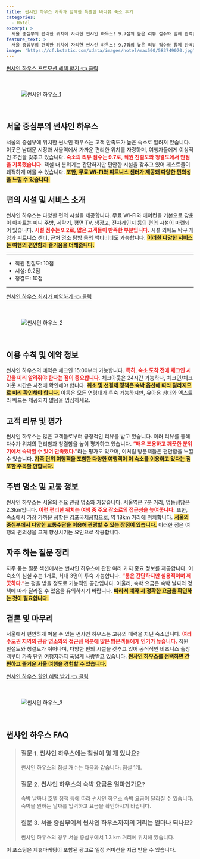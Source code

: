 ```yaml
---
title: 썬샤인 하우스 가족과 함께한 특별한 바다뷰 숙소 후기
categories:
  - Hotel
excerpt: >
  서울 중심부의 편리한 위치에 자리한 썬샤인 하우스! 9.7점의 높은 리뷰 점수와 함께 완벽한 청결과 친절한 서비스로 특별한 휴식을 제공합니다. 무료 WiFi와 피트니스 센터 탁구 게임까지 갖춘 이곳에서 잊지 못할 추억을 만들어보세요!
feature_text: >
  서울 중심부의 편리한 위치에 자리한 썬샤인 하우스! 9.7점의 높은 리뷰 점수와 함께 완벽한 청결과 친절한 서비스로 특별한 휴식을 제공합니다. 무료 WiFi와 피트니스 센터 탁구 게임까지 갖춘 이곳에서 잊지 못할 추억을 만들어보세요!
image: 'https://cf.bstatic.com/xdata/images/hotel/max500/583749070.jpg?k=1eeaf5fe1504f5ccd24ca6d3f7b01021c14e25150a0691fc730cdc12c92f33d6&o=&hp=1'
---
```


<p><a class="modoo-button" href="https://tinyurl.com/2c497ex6" rel="nofollow noopener">썬샤인 하우스 프로모션 혜택 받기 👈 클릭</a></p><br/>
<figure class="image"><img alt="썬샤인 하우스_1" src="https://cf.bstatic.com/xdata/images/hotel/max1024x768/583749017.jpg?k=bf97ee8cfc8689c7f3f333956268f6524b90c71d5b67b7876ef31e0dc72cf92f&amp;o=&amp;hp=1"/></figure><br/>

<h2 id="서울_중심부의_썬샤인_하우스">서울 중심부의 썬샤인 하우스</h2>
<p>서울의 중심부에 위치한 썬샤인 하우스는 고객 만족도가 높은 숙소로 알려져 있습니다. 이곳은 남대문 시장과 서울역에서 가까운 편리한 위치를 자랑하며, 여행자들에게 이상적인 조건을 갖추고 있습니다. <b><span style="color: #ee2323;">숙소의 리뷰 점수는 9.7로, 직원 친절도와 청결도에서 만점을 기록했습니다.</span></b> 객실 내 분위기는 간단하지만 편안한 시설을 갖추고 있어 게스트들이 쾌적하게 머물 수 있습니다. <b><span style="background-color: #ffe066;">또한, 무료 Wi-Fi와 피트니스 센터가 제공돼 다양한 편의성을 느낄 수 있습니다.</span></b></p>
<h2 id="편의_시설_서비스_소개">편의 시설 및 서비스 소개</h2>
<p>썬샤인 하우스는 다양한 편의 시설을 제공합니다. 무료 Wi-Fi와 에어컨을 기본으로 갖춘 이 아파트는 미니 주방, 세탁기, 평면 TV, 냉장고, 전자레인지 등의 편의 시설이 마련되어 있습니다. <b><span style="color: #ee2323;">시설 점수는 9.2로, 많은 고객들이 만족한 부분입니다.</span></b> 시설 외에도 탁구 게임과 피트니스 센터, 근처 명소 탐방 등의 액티비티도 가능합니다. <b><span style="background-color: #ffe066;">이러한 다양한 서비스는 여행의 편안함과 즐거움을 더해줍니다.</span></b></p>
<hr/>
<ul>
<li>직원 친절도: 10점</li>
<li>시설: 9.2점</li>
<li>청결도: 10점</li>
</ul>
<hr/>
<p><a class="modoo-button" href="https://tinyurl.com/2c497ex6" rel="nofollow noopener">썬샤인 하우스 최저가 예약하기 👈 클릭</a></p><br/>
<figure class="image"><img alt="썬샤인 하우스_2" src="https://cf.bstatic.com/xdata/images/hotel/max500/583749070.jpg?k=1eeaf5fe1504f5ccd24ca6d3f7b01021c14e25150a0691fc730cdc12c92f33d6&amp;o=&amp;hp=1"/></figure><br/>
<h2 id="이용_수칙_및_예약_정보">이용 수칙 및 예약 정보</h2>
<p>썬샤인 하우스의 예약은 체크인 15:00부터 가능합니다. <b><span style="color: #ee2323;">특히, 숙소 도착 전에 체크인 시간을 미리 알려줘야 한다는 점이 중요합니다.</span></b> 체크아웃은 24시간 가능하나, 체크인/체크아웃 시간은 사전에 확인해야 합니다. <b><span style="background-color: #ffe066;">취소 및 선결제 정책은 숙박 옵션에 따라 달라지므로 미리 확인해야 합니다.</span></b> 아동은 모든 연령대가 투숙 가능하지만, 유아용 침대와 엑스트라 베드는 제공되지 않음을 명심하세요.</p>
<h2 id="고객_리뷰_및_평가">고객 리뷰 및 평가</h2>
<p>썬샤인 하우스는 많은 고객들로부터 긍정적인 리뷰를 받고 있습니다. 여러 리뷰를 통해 다수가 위치의 편리함과 청결함을 높이 평가하고 있습니다. <b><span style="color: #ee2323;">“매우 조용하고 깨끗한 분위기에서 숙박할 수 있어 만족했다.”</span></b>라는 평가도 있으며, 이처럼 방문객들은 편안함을 느낄 수 있습니다. <b><span style="background-color: #ffe066;">가족 단위 여행객을 포함한 다양한 여행객이 이 숙소를 이용하고 있다는 점 또한 주목할 만합니다.</span></b></p>
<h2 id="주변_명소_및_교통_정보">주변 명소 및 교통 정보</h2>
<p>썬샤인 하우스는 서울의 주요 관광 명소와 가깝습니다. 서울역은 7분 거리, 명동성당은 2.3km입니다. <b><span style="color: #ee2323;">이런 편리한 위치는 여행 중 주요 장소로의 접근성을 높여줍니다.</span></b> 또한, 숙소에서 가장 가까운 공항은 김포국제공항으로, 약 18km 거리에 위치합니다. <b><span style="background-color: #ffe066;">서울의 중심부에서 다양한 교통수단을 이용해 관광할 수 있는 장점이 있습니다.</span></b> 이러한 점은 여행의 편의성을 크게 향상시키는 요인으로 작용합니다.</p>
<h2 id="자주_하는_질문_정리">자주 하는 질문 정리</h2>
<p>자주 묻는 질문 섹션에서는 썬샤인 하우스에 관한 여러 가지 중요 정보를 제공합니다. 이 숙소의 침실 수는 1개로, 최대 3명이 투숙 가능합니다. <b><span style="color: #ee2323;">“룸은 간단하지만 실용적이며 깨끗하다.”</span></b>는 평을 받을 정도로 기능적인 공간입니다. 아울러, 숙박 요금은 숙박 날짜와 정책에 따라 달라질 수 있음을 유의하시기 바랍니다. <b><span style="background-color: #ffe066;">따라서 예약 시 정확한 요금을 확인하는 것이 필요합니다.</span></b></p>
<h2 id="결론_및_마무리">결론 및 마무리</h2>
<p>서울에서 편안하게 머물 수 있는 썬샤인 하우스는 고유의 매력을 지닌 숙소입니다. <b><span style="color: #ee2323;">여러 수도권 지역의 관광 명소와의 접근성 덕분에 많은 방문객들에게 인기가 높습니다.</span></b> 직원 친절도와 청결도가 뛰어나며, 다양한 편의 시설을 갖추고 있어 공식적인 비즈니스 출장객부터 가족 단위 여행자까지 폭넓게 사랑받고 있습니다. <b><span style="background-color: #ffe066;">썬샤인 하우스를 선택하면 간편하고 즐거운 서울 여행을 경험할 수 있습니다.</span></b></p>

<p><a class="modoo-button" href="https://tinyurl.com/2c497ex6" rel="nofollow noopener">썬샤인 하우스 할인 혜택 받기 👈 클릭</a></p><br>

<figure class="image"><img src="https://cf.bstatic.com/xdata/images/hotel/max500/583749661.jpg?k=7c30a711c4cf59db4cb7c197808133d6acd507c1dd33f509932e797bef0551d4&o=&hp=1" alt="썬샤인 하우스_3"></figure><br>
<h2 id="썬샤인 하우스_FAQ">썬샤인 하우스 FAQ</h2>
<div itemscope="" itemtype="https://schema.org/FAQPage"> <blockquote> <div itemscope="" itemprop="mainEntity" itemtype="https://schema.org/Question"> <h3 id="질문_1" itemprop="name">질문 1. 썬샤인 하우스에는 침실이 몇 개 있나요?</h3> <div itemscope="" itemprop="acceptedAnswer" itemtype="https://schema.org/Answer"> <span itemprop="text"> <p>썬샤인 하우스의 침실 개수는 다음과 같습니다: 침실 1개.</p> </span> </div> </div> <div itemscope="" itemprop="mainEntity" itemtype="https://schema.org/Question"> <h3 id="질문_2" itemprop="name">질문 2. 썬샤인 하우스의 숙박 요금은 얼마인가요?</h3> <div itemscope="" itemprop="acceptedAnswer" itemtype="https://schema.org/Answer"> <span itemprop="text"> <p>숙박 날짜나 호텔 정책 등에 따라 썬샤인 하우스 숙박 요금이 달라질 수 있습니다. 숙박을 원하는 날짜를 입력하고 요금을 확인하시기 바랍니다.</p> </span> </div> </div> <div itemscope="" itemprop="mainEntity" itemtype="https://schema.org/Question"> <h3 id="질문_3" itemprop="name">질문 3. 서울 중심부에서 썬샤인 하우스까지의 거리는 얼마나 되나요?</h3> <div itemscope="" itemprop="acceptedAnswer" itemtype="https://schema.org/Answer"> <span itemprop="text"> <p>썬샤인 하우스의 경우 서울 중심부에서 1.3 km 거리에 위치해 있습니다.</p> </span> </div> </div> </blockquote> </div><p>이 포스팅은 제휴마케팅이 포함된 광고로 일정 커미션을 지급 받을 수 있습니다.</p>

